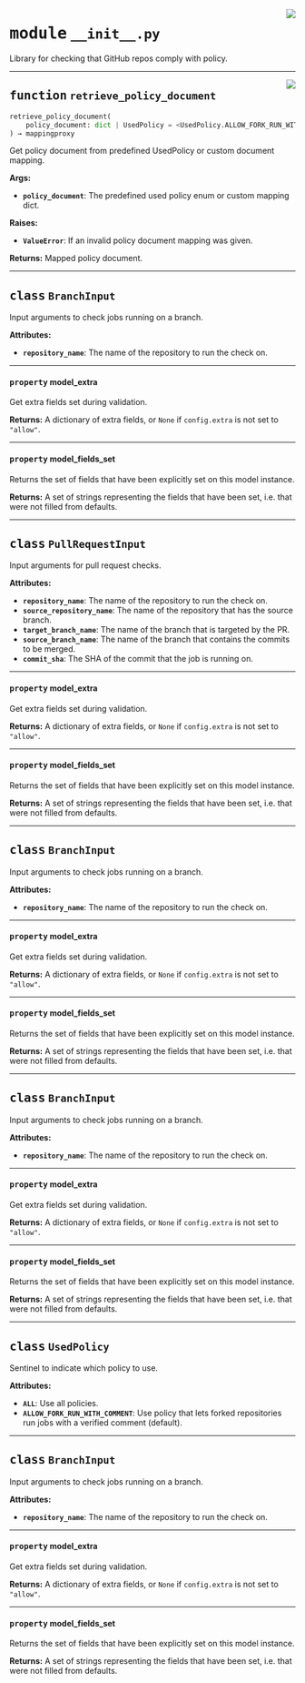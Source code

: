 <!-- markdownlint-disable -->

<a href="../repo_policy_compliance/__init__.py#L0"><img align="right" style="float:right;" src="https://img.shields.io/badge/-source-cccccc?style=flat-square"></a>

# <kbd>module</kbd> `__init__.py`
Library for checking that GitHub repos comply with policy. 


---

<a href="../repo_policy_compliance/__init__.py#L134"><img align="right" style="float:right;" src="https://img.shields.io/badge/-source-cccccc?style=flat-square"></a>

## <kbd>function</kbd> `retrieve_policy_document`

```python
retrieve_policy_document(
    policy_document: dict | UsedPolicy = <UsedPolicy.ALLOW_FORK_RUN_WITH_COMMENT: 2>
) → mappingproxy
```

Get policy document from predefined UsedPolicy or custom document mapping. 



**Args:**
 
 - <b>`policy_document`</b>:  The predefined used policy enum or custom mapping dict. 



**Raises:**
 
 - <b>`ValueError`</b>:  If an invalid policy document mapping was given. 



**Returns:**
 Mapped policy document. 


---

## <kbd>class</kbd> `BranchInput`
Input arguments to check jobs running on a branch. 



**Attributes:**
 
 - <b>`repository_name`</b>:  The name of the repository to run the check on. 


---

#### <kbd>property</kbd> model_extra

Get extra fields set during validation. 



**Returns:**
  A dictionary of extra fields, or `None` if `config.extra` is not set to `"allow"`. 

---

#### <kbd>property</kbd> model_fields_set

Returns the set of fields that have been explicitly set on this model instance. 



**Returns:**
  A set of strings representing the fields that have been set,  i.e. that were not filled from defaults. 




---

## <kbd>class</kbd> `PullRequestInput`
Input arguments for pull request checks. 



**Attributes:**
 
 - <b>`repository_name`</b>:  The name of the repository to run the check on. 
 - <b>`source_repository_name`</b>:  The name of the repository that has the source branch. 
 - <b>`target_branch_name`</b>:  The name of the branch that is targeted by the PR. 
 - <b>`source_branch_name`</b>:  The name of the branch that contains the commits to be merged. 
 - <b>`commit_sha`</b>:  The SHA of the commit that the job is running on. 


---

#### <kbd>property</kbd> model_extra

Get extra fields set during validation. 



**Returns:**
  A dictionary of extra fields, or `None` if `config.extra` is not set to `"allow"`. 

---

#### <kbd>property</kbd> model_fields_set

Returns the set of fields that have been explicitly set on this model instance. 



**Returns:**
  A set of strings representing the fields that have been set,  i.e. that were not filled from defaults. 




---

## <kbd>class</kbd> `BranchInput`
Input arguments to check jobs running on a branch. 



**Attributes:**
 
 - <b>`repository_name`</b>:  The name of the repository to run the check on. 


---

#### <kbd>property</kbd> model_extra

Get extra fields set during validation. 



**Returns:**
  A dictionary of extra fields, or `None` if `config.extra` is not set to `"allow"`. 

---

#### <kbd>property</kbd> model_fields_set

Returns the set of fields that have been explicitly set on this model instance. 



**Returns:**
  A set of strings representing the fields that have been set,  i.e. that were not filled from defaults. 




---

## <kbd>class</kbd> `BranchInput`
Input arguments to check jobs running on a branch. 



**Attributes:**
 
 - <b>`repository_name`</b>:  The name of the repository to run the check on. 


---

#### <kbd>property</kbd> model_extra

Get extra fields set during validation. 



**Returns:**
  A dictionary of extra fields, or `None` if `config.extra` is not set to `"allow"`. 

---

#### <kbd>property</kbd> model_fields_set

Returns the set of fields that have been explicitly set on this model instance. 



**Returns:**
  A set of strings representing the fields that have been set,  i.e. that were not filled from defaults. 




---

## <kbd>class</kbd> `UsedPolicy`
Sentinel to indicate which policy to use. 



**Attributes:**
 
 - <b>`ALL`</b>:  Use all policies. 
 - <b>`ALLOW_FORK_RUN_WITH_COMMENT`</b>:  Use policy that lets forked repositories run jobs with a             verified comment (default). 





---

## <kbd>class</kbd> `BranchInput`
Input arguments to check jobs running on a branch. 



**Attributes:**
 
 - <b>`repository_name`</b>:  The name of the repository to run the check on. 


---

#### <kbd>property</kbd> model_extra

Get extra fields set during validation. 



**Returns:**
  A dictionary of extra fields, or `None` if `config.extra` is not set to `"allow"`. 

---

#### <kbd>property</kbd> model_fields_set

Returns the set of fields that have been explicitly set on this model instance. 



**Returns:**
  A set of strings representing the fields that have been set,  i.e. that were not filled from defaults. 





